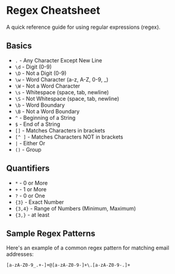 # Regex Cheatsheet

A quick reference guide for using regular expressions (regex).

## Basics

- `.` - Any Character Except New Line
- `\d` - Digit (0-9)
- `\D` - Not a Digit (0-9)
- `\w` - Word Character (a-z, A-Z, 0-9, _)
- `\W` - Not a Word Character
- `\s` - Whitespace (space, tab, newline)
- `\S` - Not Whitespace (space, tab, newline)
- `\b` - Word Boundary
- `\B` - Not a Word Boundary
- `^` - Beginning of a String
- `$` - End of a String
- `[]` - Matches Characters in brackets
- `[^ ]` - Matches Characters NOT in brackets
- `|` - Either Or
- `()` - Group

## Quantifiers

- `*` - 0 or More
- `+` - 1 or More
- `?` - 0 or One
- `{3}` - Exact Number
- `{3,4}` - Range of Numbers (Minimum, Maximum)
- `{3,}` - at least

## Sample Regex Patterns

Here's an example of a common regex pattern for matching email addresses:

```regex
[a-zA-Z0-9_.+-]+@[a-zA-Z0-9-]+\.[a-zA-Z0-9-.]+
